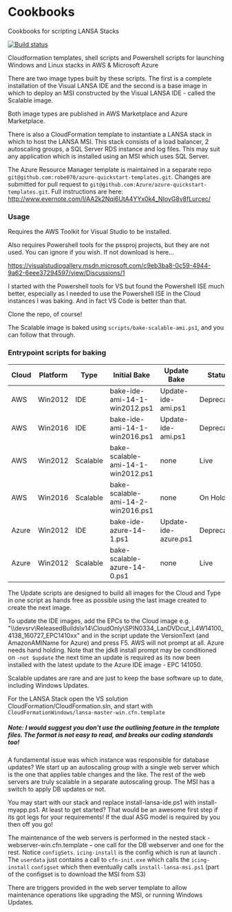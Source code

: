 # Cookbooks
Cookbooks for scripting LANSA Stacks

[![Build status](https://dev.azure.com/VisualLansa/Lansa%20Azure%20Scalable%20License%20Images/_apis/build/status/Lansa%20Images%20-%20Cookbooks-CI)](https://dev.azure.com/VisualLansa/Lansa%20Azure%20Scalable%20License%20Images/_build/latest?definitionId=12)

Cloudformation templates, shell scripts and Powershell scripts for launching Windows and Linux stacks in AWS & Microsoft Azure

There are two image types built by these scripts. The first is a complete installation of the Visual LANSA IDE and the second is a base image in which to deploy an MSI constructed by the Visual LANSA IDE - called the Scalable image.

Both image types are published in AWS Marketplace and Azure Marketplace.

There is also a CloudFormation template to instantiate a LANSA stack in which to host the LANSA MSI. This stack consists of a load balancer, 2 autoscaling groups, a SQL Server RDS instance and log files. This may suit any application which is installed using an MSI which uses SQL Server.

The Azure Resource Manager template is maintained in a separate repo 
```git@github.com:robe070/azure-quickstart-templates.git```. Changes are submitted for pull request to ```git@github.com:Azure/azure-quickstart-templates.git```. Full instructions are here: http://www.evernote.com/l/AA2k2Nqi6UtA4YYx0k4_NIoyG8v8fLurcec/
### Usage
Requires the AWS Toolkit for Visual Studio to be installed.

Also requires Powershell tools for the pssproj projects, but they are not used. You can ignore if you wish. If not download is here…

https://visualstudiogallery.msdn.microsoft.com/c9eb3ba8-0c59-4944-9a62-6eee37294597/view/Discussions/1

I started with the Powershell tools for VS but found the Powershell ISE much better, especially as I needed to use the Powershell ISE in the Cloud instances I was baking. And in fact VS Code is better than that.

Clone the repo, of course!

The Scalable image is baked using `scripts/bake-scalable-ami.ps1`, and you can follow that through. 

### Entrypoint scripts for baking

| Cloud | Platform | Type | Initial Bake | Update Bake | Status
| - | - | - | - | - | -
| AWS | Win2012 | IDE | bake-ide-ami-14-1-win2012.ps1 | Update-ide-ami.ps1 | Deprecated
| AWS | Win2016 | IDE | bake-ide-ami-14-1-win2016.ps1 | Update-ide-ami.ps1 | Deprecated
| AWS | Win2012 | Scalable | bake-scalable-ami-14-1-win2012.ps1 | none | Live
| AWS | Win2016 | Scalable | bake-scalable-ami-14-2-win2016.ps1 | none | On Hold
| Azure | Win2012 | IDE | bake-ide-azure-14-1.ps1 | Update-ide-azure.ps1 | Deprecated
| Azure | Win2012 | Scalable | bake-scalable-azure-14-0.ps1 | none | Live

The Update scripts are designed to build all images for the Cloud and Type in one script as hands free as possible using the last image created to create the next image. 

To update the IDE images, add the EPCs to the Cloud image e.g. "\\\\devsrv\ReleasedBuilds\v14\CloudOnly\SPIN0334\_LanDVDcut\_L4W14100_4138_160727_EPC1410xx" and in the script update the VersionText (and AmazonAMIName for Azure) and press F5. AWS will not prompt at all. Azure needs hand holding. Note that the jdk8 install prompt may be conditioned on ```-not $update``` the next time an update is required as its now been installed with the latest update to the Azure IDE image - EPC 141050.

Scalable updates are rare and are just to keep the base software up to date, including Windows Updates.

For the LANSA Stack open the VS solution CloudFormation/CloudFormation.sln, and start with `CloudFormationWindows/lansa-master-win.cfn.template`

##### Note: I would suggest you don't use the outlining feature in the template files. The format is not easy to read, and breaks our coding standards too!

A fundamental issue was which instance was responsible for database updates? We start up an autoscaling group with a single web server which is the one that applies table changes and the like. The rest of the web servers are truly scalable in a separate autoscaling group. The MSI has a switch to apply DB updates or not.

You may start with our stack and replace install-lansa-ide.ps1 with install-myapp.ps1. At least to get started? That would be an awesome first step if its got legs for your requirements! If the dual ASG model is required by you then off you go! 

The maintenance of the web servers is performed in the nested stack - webserver-win.cfn.template – one call for the DB webserver and one for the rest. Notice `configSets`. `icing-install` is the config which is run at launch . The `userdata` just contains a call to `cfn-init.exe` which calls the `icing-install` `configset` which then eventually calls `install-lansa-msi.ps1` (part of the configset is to download the MSI from S3)

There are triggers provided in the web server template to allow maintenance operations like upgrading the MSI, or running Windows Updates.
